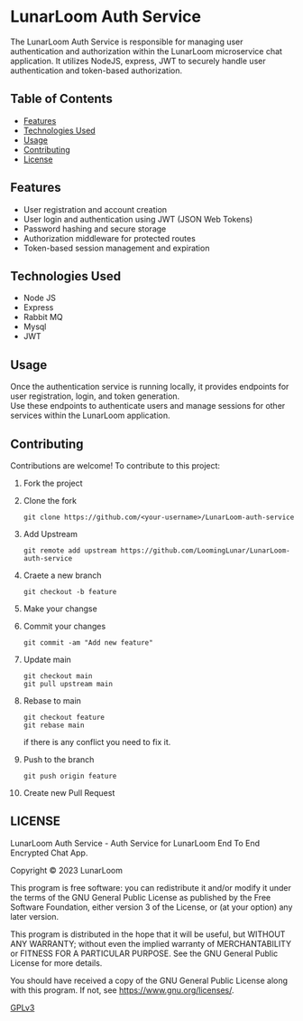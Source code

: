 # LunarLoom Auth Service

The LunarLoom Auth Service is responsible for managing user authentication and authorization within the LunarLoom microservice chat application. It utilizes NodeJS, express, JWT to securely handle user authentication and token-based authorization.

## Table of Contents
- [Features](#features)
- [Technologies Used](#technologies-used)
- [Usage](#usage)
- [Contributing](#contributing)
- [License](#license)

## Features
- User registration and account creation
- User login and authentication using JWT (JSON Web Tokens)
- Password hashing and secure storage
- Authorization middleware for protected routes
- Token-based session management and expiration

## Technologies Used
- Node JS
- Express
- Rabbit MQ
- Mysql
- JWT

## Usage
Once the authentication service is running locally, it provides endpoints for user registration, login, and token generation.  
Use these endpoints to authenticate users and manage sessions for other services within the LunarLoom application.

## Contributing
Contributions are welcome! To contribute to this project:
1. Fork the project
2. Clone the fork
    ```git
    git clone https://github.com/<your-username>/LunarLoom-auth-service
    ```

3. Add Upstream
    ```git
    git remote add upstream https://github.com/LoomingLunar/LunarLoom-auth-service
    ```

4. Craete a new branch
    ```git
    git checkout -b feature
    ```

5.  Make your changse
6. Commit your changes
    ```git
    git commit -am "Add new feature"
    ```

7. Update main
    ```git
    git checkout main
    git pull upstream main
    ```

8. Rebase to main
    ```git
    git checkout feature
    git rebase main
    ```

    if there is any conflict you need to fix it.
9. Push to the branch
    ```git
    git push origin feature
    ```

10. Create new Pull Request

## LICENSE

LunarLoom Auth Service - Auth Service for LunarLoom End To End Encrypted Chat App.

Copyright © 2023  LunarLoom

This program is free software: you can redistribute it and/or modify
it under the terms of the GNU General Public License as published by
the Free Software Foundation, either version 3 of the License, or
(at your option) any later version.

This program is distributed in the hope that it will be useful,
but WITHOUT ANY WARRANTY; without even the implied warranty of
MERCHANTABILITY or FITNESS FOR A PARTICULAR PURPOSE.  See the
GNU General Public License for more details.

You should have received a copy of the GNU General Public License
along with this program.  If not, see <https://www.gnu.org/licenses/>.

[GPLv3](LICENSE)
